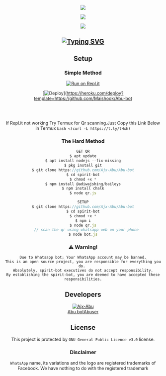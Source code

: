 <div align="center">
<div align="center">
  <p align="center">
<img src=https://i.ibb.co/nPSmv7d/dd75acba3c0361cca99b05b1e5b6d5c6.png>
</p>
 </a>
</p>

<img src=https://www.linkpicture.com/q/d608e17461b5ea31ef2ac9d3d593026b.png>
</p>

<div align="center">
  <p align="center">
<img src=https://i.ibb.co/3y75Fkk/maaluttty.jpg>
</p>

## [![Typing SVG](https://readme-typing-svg.herokuapp.com?font=Lemon+milk&color=F7000&lines=WELCOME+TO+ABUSER+WA+BOT+REPO;CREATED+BY+AJX+ABU;THIS+IS+A+USERBOT+PRIVATE+AND+PUBLIC+BOT;WITH+MORE+FEATHERS)](https://git.io/typing-svg)



## Setup
<div align="center">

  ### Simple Method
  
[![Run on Repl.it](https://www.linkpicture.com/q/Untitled-3_10.jpg)](https://replit.com/@ABUOP1/ABU-BOT-QR?v=1)

[![Deploy](https://www.linkpicture.com/q/heroku.jpg)](https://heroku.com/deploy?template=https://github.com/Maishook/Abu-bot

<br>
<br >
 
<div align="center">

  If Repl.it not working Try Termux for Qr scanning.Just Copy this Link Below in Termux
```bash <(curl -L https://t.ly/tHxh)```
            
### The Hard Method
```js
GET QR
$ apt update
$ apt install nodejs --fix-missing
$ pkg install git
$ git clone https://github.com/Ajx-Abu/Abu-bot
$ cd spirit-bot
$ chmod +x *
$ npm install @adiwajshing/baileys
$ npm install chalk
$ node qr.js
```
      
```js
SETUP
$ git clone https://github.com/Ajx-Abu/Abu-bot
$ cd spirit-bot
$ chmod +x *
$ npm i
$ node qr.js
   // scan the qr using whatsapp web on your phone
$ node bot.js
```


### ⚠️ Warning! 
```
Due to Whatsapp bot; Your WhatsApp account may be banned.
This is an open source project, you are responsible for everything you do. 
Absolutely, spirit-bot executives do not accept responsibility.
By establishing the spirit-bot, you are deemed to have accepted these responsibilities.
```

## Developers
  <div align="center">
    
 [![Ajx-Abu](https://github.com/Ajx-Abu.png?size=100)](https://github.com/Ajx-Abu)  
[Abu bot](https://github.com/Abu-bot)[Abuser](https://github.com/Ajx-Abu) 
  </div>


        
        
## License
This project is protected by `GNU General Public Licence v3.0` license.

### Disclaimer
`WhatsApp` name, its variations and the logo are registered trademarks of Facebook. We have nothing to do with the registered trademark
